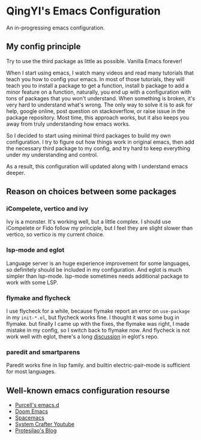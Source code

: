 # QingYI's Emacs Configuration

An in-progressing emacs configuration.

## My config principle

Try to use the third package as little as possible. Vanilla Emacs
forever!

When I start using emacs, I watch many videos and read many tutorials
that teach you how to config your emacs. In most of those tutorials,
they will teach you to install a package to get a function, install b
package to add a minor feature on a function, naturally, you end up
with a configuration with tons of packages that you won't
understand. When something is broken, it's very hard to understand
what's wrong. The only way to solve it is to ask for help, google
online, post question on stackoverflow, or raise issue in the package
repository. Most time, this approach works, but it also keeps you away
from truly understanding how emacs works.

So I decided to start using minimal third packages to build my own
configuration. I try to figure out how things work in original emacs,
then add the necessary third package to my config, and try hard to keep
everything under my understanding and control.

As a result, this configuration will updated along with I understand
emacs deeper.

## Reason on choices between some packages

### iCompelete, vertico and ivy

Ivy is a monster. It's working well, but a little complex. I should
use iCompelete or Fido follow my principle, but I feel they are slight
slower than vertico, so vertico is my current choice.

### lsp-mode and eglot

Language server is an huge experience improvement for some languages,
so definitely should be included in my configuration. And eglot is
much simpler than lsp-mode. lsp-mode sometimes needs additional
package to work with some LSP.

### flymake and flycheck

I use flycheck for a while, because flymake report an error on
`use-package` in my `init-*.el`, but flycheck works fine. I thought it
was some bug in flymake. but finally I came up with the fixes, the
flymake was right, I made mistake in my config, so I switch back to
flymake now. And flycheck is not work well with eglot, there's a long
[discussion](https://github.com/joaotavora/eglot/issues/596) in
eglot's repo.

### paredit and smartparens

Paredit works fine in lisp family. and builtin electric-pair-mode is
sufficient for most languages.

## Well-known emacs configuration resourse

- [Purcell's emacs.d](https://github.com/purcell/emacs.d)
- [Doom Emacs](https://github.com/hlissner/doom-emacs)
- [Spacemacs](https://github.com/syl20bnr/spacemacs)
- [System Crafter Youtube](https://www.youtube.com/c/SystemCrafters)
- [Protesilao's Blog](https://protesilaos.com/)
